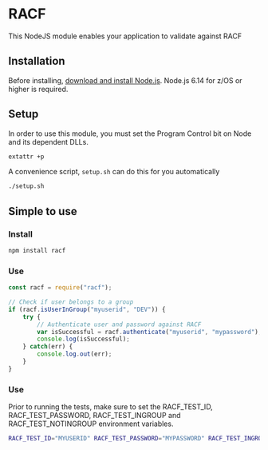 # RACF
This NodeJS module enables your application to validate against RACF

## Installation

<!--
This is a [Node.js](https://nodejs.org/en/) module available through the
[npm registry](https://www.npmjs.com/).
-->

Before installing, [download and install Node.js](https://developer.ibm.com/node/sdk/ztp/).
Node.js 6.14 for z/OS or higher is required.

## Setup

In order to use this module, you must set the Program Control bit on Node and its dependent DLLs.

```bash
extattr +p
```

A convenience script, `setup.sh` can do this for you automatically

```bash
./setup.sh
```

## Simple to use

### Install

```bash
npm install racf
```

### Use

```js
const racf = require("racf");

// Check if user belongs to a group
if (racf.isUserInGroup("myuserid", "DEV")) {
	try {
		// Authenticate user and password against RACF
        var isSuccessful = racf.authenticate("myuserid", "mypassword");
        console.log(isSuccessful);
	} catch(err) {
		console.log.out(err);
	}
}
```

### Use
Prior to running the tests, make sure to set the RACF_TEST_ID, RACF_TEST_PASSWORD, RACF_TEST_INGROUP and RACF_TEST_NOTINGROUP environment variables.
```bash
RACF_TEST_ID="MYUSERID" RACF_TEST_PASSWORD="MYPASSWORD" RACF_TEST_INGROUP="DEV_REALGROUP" RACF_TEST_NOTINGROUP="DEVFAKEGROUP" npm test
```
